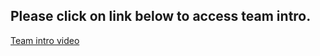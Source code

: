 ## Please click on link below to access team intro.

[Team intro video](https://drive.google.com/file/d/12Z45PYu3Fd2Fcg2omegxoj9PqNLLXJN9/view?usp=sharing)
